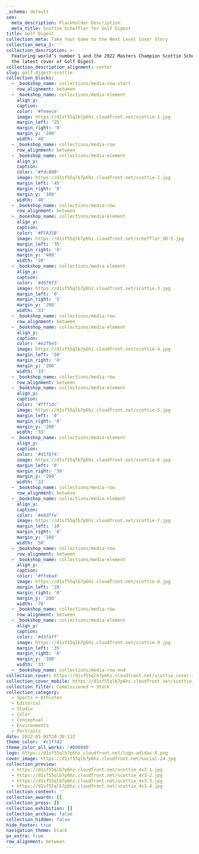 ```yaml
---
_schema: default
seo:
  meta_description: Placeholder Description
  meta_title: Scottie Scheffler for Golf Digest
title: Golf Digest
collection_meta: Take Your Game to the Next Level Cover Story
collection_meta_2: ''
collection_description: >-
  Featuring world’s number 1 and the 2022 Masters Champion Scottie Scheffler for
  the latest cover of Golf Digest.
collection_description_alignment: center
slug: golf-digest-scottie
collection_blocks:
  - _bookshop_name: collections/media-row-start
    row_alignment: between
  - _bookshop_name: collections/media-element
    align_y:
    caption:
    color: '#feeece'
    image: https://d1sf55qlb7p6hz.cloudfront.net/scottie-1.jpg
    margin_left: '25'
    margin_right: '0'
    margin_y: '100'
    width: '40'
  - _bookshop_name: collections/media-row
    row_alignment: between
  - _bookshop_name: collections/media-element
    align_y:
    caption:
    color: '#fdc888'
    image: https://d1sf55qlb7p6hz.cloudfront.net/scottie-2.jpg
    margin_left: '45'
    margin_right: '0'
    margin_y: '100'
    width: '40'
  - _bookshop_name: collections/media-row
    row_alignment: between
  - _bookshop_name: collections/media-element
    align_y:
    caption:
    color: '#FFA35B'
    image: https://d1sf55qlb7p6hz.cloudfront.net/scheffler_GD-5.jpg
    margin_left: '35'
    margin_right: '0'
    margin_y: '400'
    width: '20'
  - _bookshop_name: collections/media-element
    align_y:
    caption:
    color: '#d6f0f3'
    image: https://d1sf55qlb7p6hz.cloudfront.net/scottie-3.jpg
    margin_left: '0'
    margin_right: '5'
    margin_y: '200'
    width: '33'
  - _bookshop_name: collections/media-row
    row_alignment: between
  - _bookshop_name: collections/media-element
    align_y:
    caption:
    color: '#e2f9e5'
    image: https://d1sf55qlb7p6hz.cloudfront.net/scottie-4.jpg
    margin_left: '50'
    margin_right: '0'
    margin_y: '200'
    width: '33'
  - _bookshop_name: collections/media-row
    row_alignment: between
  - _bookshop_name: collections/media-element
    align_y:
    caption:
    color: '#fff1dc'
    image: https://d1sf55qlb7p6hz.cloudfront.net/scottie-5.jpg
    margin_left: '0'
    margin_right: '0'
    margin_y: '200'
    width: '33'
  - _bookshop_name: collections/media-element
    align_y:
    caption:
    color: '#d1f8f4'
    image: https://d1sf55qlb7p6hz.cloudfront.net/scottie-6.jpg
    margin_left: '0'
    margin_right: '30'
    margin_y: '200'
    width: '33'
  - _bookshop_name: collections/media-row
    row_alignment: between
  - _bookshop_name: collections/media-element
    align_y:
    caption:
    color: '#e8dffe'
    image: https://d1sf55qlb7p6hz.cloudfront.net/scottie-7.jpg
    margin_left: '10'
    margin_right: '0'
    margin_y: '100'
    width: '50'
  - _bookshop_name: collections/media-row
    row_alignment: between
  - _bookshop_name: collections/media-element
    align_y:
    caption:
    color: '#ffebad'
    image: https://d1sf55qlb7p6hz.cloudfront.net/scottie-8.jpg
    margin_left: '20'
    margin_right: '0'
    margin_y: '200'
    width: '70'
  - _bookshop_name: collections/media-row
    row_alignment: between
  - _bookshop_name: collections/media-element
    align_y:
    caption:
    color: '#d3faff'
    image: https://d1sf55qlb7p6hz.cloudfront.net/scottie-9.jpg
    margin_left: '35'
    margin_right: '0'
    margin_y: '100'
    width: '33'
  - _bookshop_name: collections/media-row-end
collection_cover: https://d1sf55qlb7p6hz.cloudfront.net/scottie_cover-10.jpg
collection_cover_mobile: https://d1sf55qlb7p6hz.cloudfront.net/scottie_vcover-10.jpg
collection_filter: Commissioned + Stock
collection_category:
  - Sports + Athletes
  - Editorial
  - Studio
  - Color
  - Conceptual
  - Environments
  - Portraits
date: 2022-05-02T20:38:11Z
theme_color: '#c1ffd2'
theme_color_all_works: '#000000'
logo: https://d1sf55qlb7p6hz.cloudfront.net/logo-adidas-8.png
cover_image: https://d1sf55qlb7p6hz.cloudfront.net/social-24.jpg
collection_preview:
  - https://d1sf55qlb7p6hz.cloudfront.net/scottie_4x3-1.jpg
  - https://d1sf55qlb7p6hz.cloudfront.net/scottie_4x3-2.jpg
  - https://d1sf55qlb7p6hz.cloudfront.net/scottie_4x3-3.jpg
  - https://d1sf55qlb7p6hz.cloudfront.net/scottie_4x3-4.jpg
collection_content: ''
collection_awards: []
collection_press: []
collection_exhibition: []
collection_archive: false
collection_hidden: false
hide_footer: true
navigation_theme: black
px_extra: true
row_alignment: between
---
```

